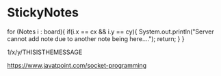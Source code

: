 # StickyNotes

for (Notes i : board){
            if(i.x == cx && i.y == cy){
                System.out.println("Server cannot add note due to another note being here....");
                return;
            }
        }

1/x/y/THISISTHEMESSAGE


https://www.javatpoint.com/socket-programming